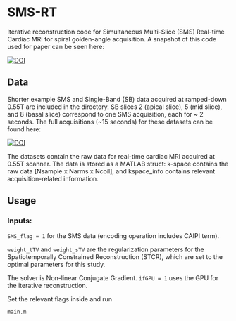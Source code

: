 # SMS-RT

Iterative reconstruction code for Simultaneous Multi-Slice (SMS) Real-time Cardiac MRI for spiral golden-angle acquisition. 
A snapshot of this code used for paper can be seen here: 

[![DOI](https://zenodo.org/badge/DOI/10.5281/zenodo.12727826.svg)](https://doi.org/10.5281/zenodo.12727826)


## Data

Shorter example SMS and Single-Band (SB) data acquired at ramped-down 0.55T are included in the directory. SB slices 2 (apical slice), 5 (mid slice), and 8 (basal slice) correspond to one SMS acquisition, each for ~ 2 seconds. The full acquisitions (~15 seconds) for these datasets can be found here: 

[![DOI](https://zenodo.org/badge/DOI/10.5281/zenodo.12737931.svg)](https://doi.org/10.5281/zenodo.12737931)

The datasets contain the raw data for real-time cardiac MRI acquired at 0.55T scanner. The data is stored as a MATLAB struct: k-space contains the raw data [Nsample x Narms x Ncoil], and kspace_info contains relevant acquisition-related information.

## Usage

### Inputs: 

```SMS_flag = 1``` for the SMS data (encoding operation includes CAIPI term).

```weight_tTV``` and ```weight_sTV``` are the regularization parameters for the Spatiotemporally Constrained Reconstruction (STCR), which are set to the optimal parameters for this study. 

The solver is Non-linear Conjugate Gradient. ```ifGPU = 1``` uses the GPU for the iterative reconstruction. 


Set the relevant flags inside and run 

```
main.m
```
